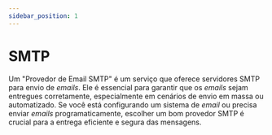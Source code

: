 ```yaml
---
sidebar_position: 1
---
```


# SMTP

Um "Provedor de Email SMTP" é um serviço que oferece servidores SMTP para envio de _emails_. Ele é essencial para garantir que os _emails_ sejam entregues corretamente, especialmente em cenários de envio em massa ou automatizado. Se você está configurando um sistema de _email_ ou precisa enviar _emails_ programaticamente, escolher um bom provedor SMTP é crucial para a entrega eficiente e segura das mensagens.